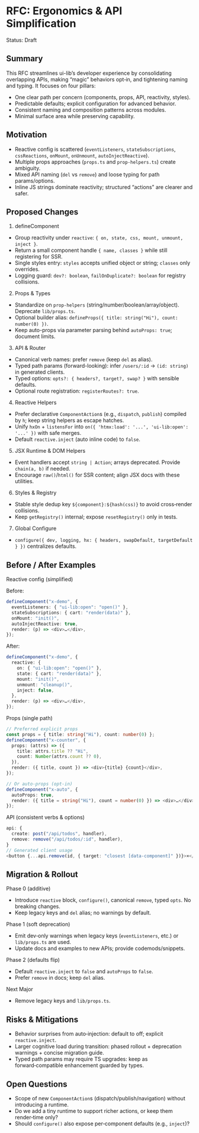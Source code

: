 # RFC: Ergonomics & API Simplification

Status: Draft

## Summary

This RFC streamlines ui-lib’s developer experience by consolidating overlapping
APIs, making “magic” behaviors opt‑in, and tightening naming and typing. It
focuses on four pillars:

- One clear path per concern (components, props, API, reactivity, styles).
- Predictable defaults; explicit configuration for advanced behavior.
- Consistent naming and composition patterns across modules.
- Minimal surface area while preserving capability.

## Motivation

- Reactive config is scattered (`eventListeners`, `stateSubscriptions`,
  `cssReactions`, `onMount`, `onUnmount`, `autoInjectReactive`).
- Multiple props approaches (`props.ts` and `prop-helpers.ts`) create ambiguity.
- Mixed API naming (`del` vs `remove`) and loose typing for path params/options.
- Inline JS strings dominate reactivity; structured “actions” are clearer and
  safer.

## Proposed Changes

1. defineComponent

- Group reactivity under `reactive`:
  `{ on, state, css, mount, unmount, inject }`.
- Return a small component handle `{ name, classes }` while still registering
  for SSR.
- Single styles entry: `styles` accepts unified object or string; `classes` only
  overrides.
- Logging guard: `dev?: boolean`, `failOnDuplicate?: boolean` for registry
  collisions.

2. Props & Types

- Standardize on `prop-helpers` (string/number/boolean/array/object). Deprecate
  `lib/props.ts`.
- Optional builder alias:
  `defineProps({ title: string("Hi"), count: number(0) })`.
- Keep auto-props via parameter parsing behind `autoProps: true`; document
  limits.

3. API & Router

- Canonical verb names: prefer `remove` (keep `del` as alias).
- Typed path params (forward-looking): infer `/users/:id` → `(id: string)` in
  generated clients.
- Typed options: `opts?: { headers?, target?, swap? }` with sensible defaults.
- Optional route registration: `registerRoutes?: true`.

4. Reactive Helpers

- Prefer declarative `ComponentAction`s (e.g., `dispatch`, `publish`) compiled
  by `h`; keep string helpers as escape hatches.
- Unify `hxOn` + `listensFor` into
  `on({ 'htmx:load': '...', 'ui-lib:open': '...' })` with safe merges.
- Default `reactive.inject` (auto inline code) to `false`.

5. JSX Runtime & DOM Helpers

- Event handlers accept `string | Action`; arrays deprecated. Provide
  `chain(a, b)` if needed.
- Encourage `raw()`/`html()` for SSR content; align JSX docs with these
  utilities.

6. Styles & Registry

- Stable style dedup key `${component}:${hash(css)}` to avoid cross‑render
  collisions.
- Keep `getRegistry()` internal; expose `resetRegistry()` only in tests.

7. Global Configure

- `configure({ dev, logging, hx: { headers, swapDefault, targetDefault } })`
  centralizes defaults.

## Before / After Examples

Reactive config (simplified)

Before:

```ts
defineComponent("x-demo", {
  eventListeners: { "ui-lib:open": "open()" },
  stateSubscriptions: { cart: "render(data)" },
  onMount: "init()",
  autoInjectReactive: true,
  render: (p) => <div>…</div>,
});
```

After:

```ts
defineComponent("x-demo", {
  reactive: {
    on: { "ui-lib:open": "open()" },
    state: { cart: "render(data)" },
    mount: "init()",
    unmount: "cleanup()",
    inject: false,
  },
  render: (p) => <div>…</div>,
});
```

Props (single path)

```ts
// Preferred explicit props
const props = { title: string("Hi"), count: number(0) };
defineComponent("x-counter", {
  props: (attrs) => ({
    title: attrs.title ?? "Hi",
    count: Number(attrs.count ?? 0),
  }),
  render: ({ title, count }) => <div>{title} {count}</div>,
});

// Or auto-props (opt-in)
defineComponent("x-auto", {
  autoProps: true,
  render: ({ title = string("Hi"), count = number(0) }) => <div>…</div>,
});
```

API (consistent verbs & options)

```ts
api: {
  create: post("/api/todos", handler),
  remove: remove("/api/todos/:id", handler),
}
// Generated client usage
<button {...api.remove(id, { target: "closest [data-component]" })}>×</button>
```

## Migration & Rollout

Phase 0 (additive)

- Introduce `reactive` block, `configure()`, canonical `remove`, typed `opts`.
  No breaking changes.
- Keep legacy keys and `del` alias; no warnings by default.

Phase 1 (soft deprecation)

- Emit dev‑only warnings when legacy keys (`eventListeners`, etc.) or
  `lib/props.ts` are used.
- Update docs and examples to new APIs; provide codemods/snippets.

Phase 2 (defaults flip)

- Default `reactive.inject` to `false` and `autoProps` to `false`.
- Prefer `remove` in docs; keep `del` alias.

Next Major

- Remove legacy keys and `lib/props.ts`.

## Risks & Mitigations

- Behavior surprises from auto‑injection: default to off; explicit
  `reactive.inject`.
- Larger cognitive load during transition: phased rollout + deprecation
  warnings + concise migration guide.
- Typed path params may require TS upgrades: keep as forward‑compatible
  enhancement guarded by types.

## Open Questions

- Scope of new `ComponentAction`s (dispatch/publish/navigation) without
  introducing a runtime.
- Do we add a tiny runtime to support richer actions, or keep them render‑time
  only?
- Should `configure()` also expose per‑component defaults (e.g., `inject`)?
